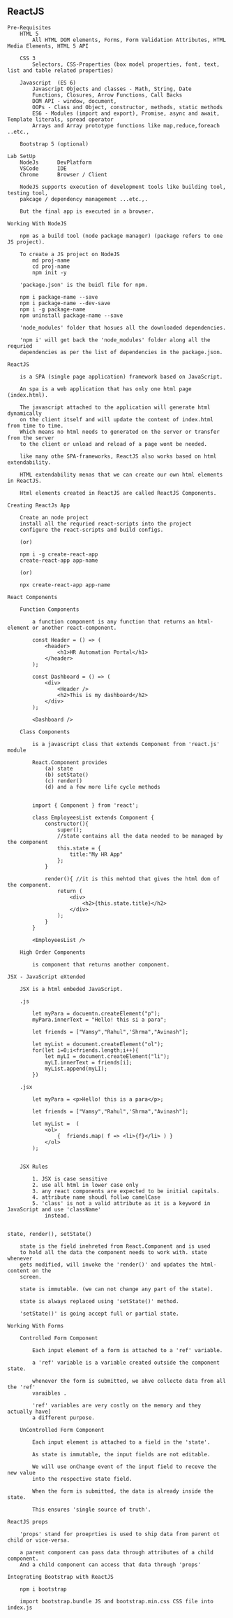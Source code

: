 ReactJS
------------------------------------------------

    Pre-Requisites
        HTML 5
            All HTML DOM elements, Forms, Form Validation Attributes, HTML Media Elements, HTML 5 API
        
        CSS 3
            Selectors, CSS-Properties (box model properties, font, text, list and table related properties)
        
        Javascript  (ES 6)
            Javascript Objects and classes - Math, String, Date
            Functions, Closures, Arrow Functions, Call Backs
            DOM API - window, document, 
            OOPs - Class and Object, constructor, methods, static methods
            ES6 - Modules (import and export), Promise, async and await, Template literals, spread operator
            Arrays and Array prototype functions like map,reduce,foreach ..etc.,

        Bootstrap 5 (optional)

    Lab SetUp
        NodeJs      DevPlatform
        VSCode      IDE
        Chrome      Browser / Client

        NodeJS supports execution of development tools like building tool, testing tool,
        pakcage / dependency management ...etc.,.

        But the final app is executed in a browser.

    Working With NodeJS

        npm as a build tool (node package manager) (package refers to one JS project).

        To create a JS project on NodeJS
            md proj-name
            cd proj-name
            npm init -y

        'package.json' is the buidl file for npm.

        npm i package-name --save
        npm i package-name --dev-save
        npm i -g package-name 
        npm uninstall package-name --save

        'node_modules' folder that hosues all the downloaded dependencies.

        'npm i' will get back the 'node_modules' folder along all the requried
        dependencies as per the list of dependencies in the package.json.

    ReactJS

        is a SPA (single page application) framework based on JavaScript.

        An spa is a web application that has only one html page (index.html).

        The javascript attached to the application will generate html dynamically
        on the client itself and will update the content of index.html from time to time. 
        Which means no html needs to generated on the server or transfer from the server
        to the client or unload and reload of a page wont be needed.

        like many othe SPA-frameworks, ReactJS also works based on html extendability.

        HTML extendability menas that we can create our own html elements in ReactJS.

        Html elements created in ReactJS are called ReactJS Components.

    Creating ReactJs App

        Create an node project
        install all the requried react-scripts into the project
        configure the react-scripts and build configs.

        (or)

        npm i -g create-react-app
        create-react-app app-name

        (or)

        npx create-react-app app-name

    React Components

        Function Components

            a function component is any function that returns an html-element or another react-component.

            const Header = () => (
                <header>
                    <h1>HR Automation Portal</h1>
                </header>
            );

            const Dashboard = () => (
                <div>
                    <Header />
                    <h2>This is my dashboard</h2>
                </div>
            );

            <Dashboard />

        Class Components

            is a javascript class that extends Component from 'react.js' module

            React.Component provides
                (a) state
                (b) setState()
                (c) render()
                (d) and a few more life cycle methods


            import { Component } from 'react';

            class EmployeesList extends Component {
                constructor(){
                    super();
                    //state contains all the data needed to be managed by the component
                    this.state = {
                        title:"My HR App"
                    }; 
                }

                render(){ //it is this mehtod that gives the html dom of the component.
                    return (
                        <div>
                            <h2>{this.state.title}</h2>
                        </div>
                    );
                }
            }

            <EmployeesList />

        High Order Components

            is component that returns another component.

    JSX - JavaScript eXtended

        JSX is a html embeded JavaScript.

        .js

            let myPara = docuemtn.createElement("p");
            myPara.innerText = "Hello! this si a para";

            let friends = ["Vamsy","Rahul",'Shrma","Avinash"];

            let myList = document.createElement("ol");
            for(let i=0;i<friends.length;i++){
                let myLI = document.createElement("li");
                myLI.innerText = friends[i];
                myList.append(myLI);
            })

        .jsx

            let myPara = <p>Hello! this is a para</p>;

            let friends = ["Vamsy","Rahul",'Shrma","Avinash"];

            let myList =  ( 
                <ol>
                    {  friends.map( f => <li>{f}</li> ) }    
                </ol> 
            );


        JSX Rules

            1. JSX is case sensitive
            2. use all html in lower case only 
            3. any react components are expected to be initial capitals.
            4. attribute name shoudl follwo camelCase
            5. 'class' is not a valid attribute as it is a keyword in JavaScript and use 'className'
                instead.

            
    state, render(), setState()

        state is the field inehreted from React.Component and is used
        to hold all the data the component needs to work with. state whenever
        gets modified, will invoke the 'render()' and updates the html-content on the
        screen.

        state is immutable. (we can not change any part of the state).

        state is always replaced using 'setState()' method.

        'setState()' is going accept full or partial state.

    Working With Forms

        Controlled Form Component

            Each input element of a form is attached to a 'ref' variable.

            a 'ref' variable is a variable created outside the component state.

            whenever the form is submitted, we ahve collecte data from all the 'ref' 
            varaibles .

            'ref' variables are very costly on the memory and they actually have]
            a different purpose.

        UnControlled Form Component

            Each input element is attached to a field in the 'state'.

            As state is immutable, the input fields are not editable.

            We will use onChange event of the input field to receve the new value
            into the respective state field.

            When the form is submitted, the data is already inside the state.

            This ensures 'single source of truth'.

    ReactJS props

        'props' stand for proeprties is used to ship data from parent ot child or vice-versa.

        a parent component can pass data through attributes of a child component.
        And a child component can access that data through 'props'

    Integrating Bootstrap with ReactJS

        npm i bootstrap

        import bootstrap.bundle JS and bootstrap.min.css CSS file into index.js

    